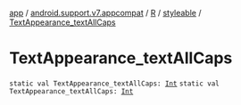 [app](../../../index.md) / [android.support.v7.appcompat](../../index.md) / [R](../index.md) / [styleable](index.md) / [TextAppearance_textAllCaps](.)

# TextAppearance_textAllCaps

`static val TextAppearance_textAllCaps: `[`Int`](https://kotlinlang.org/api/latest/jvm/stdlib/kotlin/-int/index.html)
`static val TextAppearance_textAllCaps: `[`Int`](https://kotlinlang.org/api/latest/jvm/stdlib/kotlin/-int/index.html)
